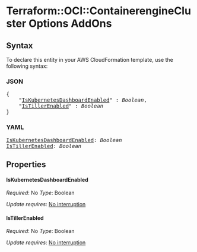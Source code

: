 # Terraform::OCI::ContainerengineCluster Options AddOns

## Syntax

To declare this entity in your AWS CloudFormation template, use the following syntax:

### JSON

<pre>
{
    "<a href="#iskubernetesdashboardenabled" title="IsKubernetesDashboardEnabled">IsKubernetesDashboardEnabled</a>" : <i>Boolean</i>,
    "<a href="#istillerenabled" title="IsTillerEnabled">IsTillerEnabled</a>" : <i>Boolean</i>
}
</pre>

### YAML

<pre>
<a href="#iskubernetesdashboardenabled" title="IsKubernetesDashboardEnabled">IsKubernetesDashboardEnabled</a>: <i>Boolean</i>
<a href="#istillerenabled" title="IsTillerEnabled">IsTillerEnabled</a>: <i>Boolean</i>
</pre>

## Properties

#### IsKubernetesDashboardEnabled

_Required_: No
_Type_: Boolean

_Update requires_: [No interruption](https://docs.aws.amazon.com/AWSCloudFormation/latest/UserGuide/using-cfn-updating-stacks-update-behaviors.html#update-no-interrupt)

#### IsTillerEnabled

_Required_: No
_Type_: Boolean

_Update requires_: [No interruption](https://docs.aws.amazon.com/AWSCloudFormation/latest/UserGuide/using-cfn-updating-stacks-update-behaviors.html#update-no-interrupt)

